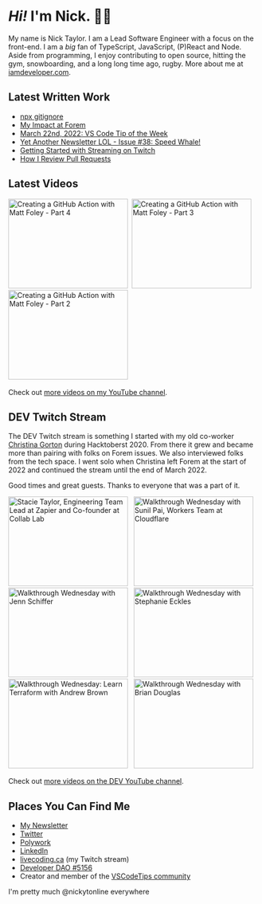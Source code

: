 # <em>Hi!</em> I'm Nick. 👋🏻

My name is Nick Taylor. I am a Lead Software Engineer with a focus on the front-end. I am a <em>big</em> fan of TypeScript, JavaScript, (P)React and Node. Aside from programming, I enjoy contributing to open source, hitting the gym, snowboarding, and a long long time ago, rugby. More about me at [iamdeveloper.com](https://iamdeveloper.com).

## Latest Written Work

<!-- BLOG-POST-LIST:START -->
- [npx gitignore](https://www.iamdeveloper.com/posts/npx-gitignore-5087/)
- [My Impact at Forem](https://www.iamdeveloper.com/posts/my-impact-at-forem-23mj/)
- [March 22nd, 2022: VS Code Tip of the Week](https://community.vscodetips.com/nickytonline/march-22nd-2022-vs-code-tip-of-the-week-8jp)
- [Yet Another Newsletter LOL - Issue #38: Speed Whale!](https://www.getrevue.co/profile/nickytonline/issues/yet-another-newsletter-lol-issue-38-speed-whale-1083272)
- [Getting Started with Streaming on Twitch](https://community.codenewbie.org/nickytonline/getting-started-with-streaming-on-twitch-45h6)
- [How I Review Pull Requests](https://community.codenewbie.org/nickytonline/how-i-review-pull-requests-14kl)
<!-- BLOG-POST-LIST:END -->

## Latest Videos

<!-- VIDEO-LIST:START --><div><a href="https://www.youtube.com/watch?v=wXCohlKW3KA" title="Creating a GitHub Action with Matt Foley - Part 4"><img src="https://i4.ytimg.com/vi/wXCohlKW3KA/hqdefault.jpg" alt="Creating a GitHub Action with Matt Foley - Part 4" width="240" height="180" /></a>&nbsp;&nbsp;<a href="https://www.youtube.com/watch?v=lo3V4CM5CCg" title="Creating a GitHub Action with Matt Foley - Part 3"><img src="https://i1.ytimg.com/vi/lo3V4CM5CCg/hqdefault.jpg" alt="Creating a GitHub Action with Matt Foley - Part 3" width="240" height="180" /></a>&nbsp;&nbsp;<a href="https://www.youtube.com/watch?v=2wqMbHZgpLA" title="Creating a GitHub Action with Matt Foley - Part 2"><img src="https://i3.ytimg.com/vi/2wqMbHZgpLA/hqdefault.jpg" alt="Creating a GitHub Action with Matt Foley - Part 2" width="240" height="180" /></a>&nbsp;&nbsp;</div><!-- VIDEO-LIST:END -->

Check out [more videos on my YouTube channel](http://youtube.iamdeveloper.com/).

## DEV Twitch Stream

The DEV Twitch stream is something I started with my old co-worker [Christina Gorton](https://twitter.com/coffeecraftcode) during Hacktoberst 2020. From there it grew and became more than pairing with folks on Forem issues. We also interviewed folks from the tech space. I went solo when Christina left Forem at the start of 2022 and continued the stream until the end of March 2022.

Good times and great guests. Thanks to everyone that was a part of it.

<div>
  <a
    href="https://www.youtube.com/watch?v=cmooRSV4sr8"
    title="Stacie Taylor, Engineering Team Lead at Zapier and Co-founder at Collab Lab"
    ><img
      src="https://i4.ytimg.com/vi/cmooRSV4sr8/hqdefault.jpg"
      alt="Stacie Taylor, Engineering Team Lead at Zapier and Co-founder at Collab Lab"
      width="240"
      height="180" /></a
  >&nbsp;&nbsp;
<a
    href="https://www.youtube.com/watch?v=zMEvgvSrPuo"
    title="Walkthrough Wednesday with Sunil Pai, Workers Team at Cloudflare"
    ><img
      src="https://i3.ytimg.com/vi/zMEvgvSrPuo/hqdefault.jpg"
      alt="Walkthrough Wednesday with Sunil Pai, Workers Team at Cloudflare"
      width="240"
      height="180" /></a
  >&nbsp;&nbsp;
<a
    href="https://www.youtube.com/watch?v=MWkJFsC9jZo"
    title="Walkthrough Wednesday with Jenn Schiffer"
    ><img
      src="https://i2.ytimg.com/vi/MWkJFsC9jZo/hqdefault.jpg"
      alt="Walkthrough Wednesday with Jenn Schiffer"
      width="240"
      height="180" /></a
  >&nbsp;&nbsp
<a
    href="https://www.youtube.com/watch?v=IH2IcYMxab4"
    title="Walkthrough Wednesday with Stephanie Eckles"
    ><img
      src="https://i2.ytimg.com/vi/IH2IcYMxab4/hqdefault.jpg"
      alt="Walkthrough Wednesday with Stephanie Eckles"
      width="240"
      height="180" /></a
  >&nbsp;&nbsp;
<a
    href="https://www.youtube.com/watch?v=wHWzxGD_cRk"
    title="Walkthrough Wednesday: Learn Terraform with Andrew Brown"
    ><img
      src="https://i4.ytimg.com/vi/wHWzxGD_cRk/hqdefault.jpg"
      alt="Walkthrough Wednesday: Learn Terraform with Andrew Brown"
      width="240"
      height="180" /></a
  >&nbsp;&nbsp;
<a
    href="https://www.youtube.com/watch?v=d1KCS6C4Rus"
    title="Walkthrough Wednesday with Brian Douglas"
    ><img
      src="https://i1.ytimg.com/vi/d1KCS6C4Rus/hqdefault.jpg"
      alt="Walkthrough Wednesday with Brian Douglas"
      width="240"
      height="180" /></a
  >&nbsp;&nbsp;
</div>

Check out [more videos on the DEV YouTube channel](https://www.youtube.com/thepracticaldevteam).

## Places You Can Find Me

- [My Newsletter](https://newsletter.iamdeveloper.com)
- [Twitter](https://twitter.com/nickytonline)
- [Polywork](https://timeline.iamdeveloper.com)
- [LinkedIn](https://www.linkedin.com/in/nickytonline/)
- [livecoding.ca](https://livecoding.ca) (my Twitch stream)
- [Developer DAO #5156](https://opensea.io/assets/0x25ed58c027921e14d86380ea2646e3a1b5c55a8b/5156)
- Creator and member of the [VSCodeTips community](https://community.vscodetips.com)

I'm pretty much @nickytonline everywhere
